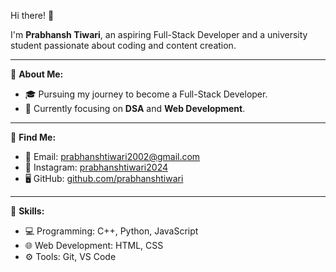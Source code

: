 Hi there! 👋

I'm **Prabhansh Tiwari**, an aspiring Full-Stack Developer and a university student passionate about coding and content creation.

---

📂 **About Me:**
- 🎓 Pursuing my journey to become a Full-Stack Developer.
- 🌟 Currently focusing on **DSA** and **Web Development**.

---

📂 **Find Me:**
- 📧 Email: [prabhanshtiwari2002@gmail.com](mailto:prabhanshtiwari2002@gmail.com)
- 📸 Instagram: [prabhanshtiwari2024](https://instagram.com/prabhanshtiwari2024)
- 🖥️ GitHub: [github.com/prabhanshtiwari](https://github.com/prabhanshtiwari)

---

📂 **Skills:**
- 💻 Programming: C++, Python, JavaScript
- 🌐 Web Development: HTML, CSS
- ⚙️ Tools: Git, VS Code
